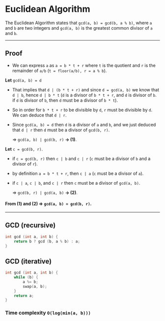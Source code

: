 # Euclidean Algorithm

The Euclidean Algorithm states that `gcd(a, b) = gcd(b, a % b)`, where `a` and `b` are two integers and `gcd(a, b)` is the greatest common divisor of `a` and `b`.

---

## Proof

- We can express `a` as `a = b * t + r` where `t` is the quotient and `r` is the remainder of `a/b` (`t = floor(a/b), r = a % b`).

**Let** `gcd(a, b) = d`

- That implies that `d | (b * t + r)` and since `d = gcd(a, b)` we know that `d | b`, hence `d | b * t` (`d` is a divisor of `b * t + r`, and `d` is divisor of `b`. if `d` is divisor of `b`, then `d` must be a divisor of `b * t`).

- So in order for `b * t + r` to be divisible by `d`, `r` must be divisible by `d`. We can deduce that `d | r`.

- Since `gcd(a, b) = d` then `d` is a divisor of `a` and `b`, and we just deduced that `d | r` then `d` must be a divisor of `gcd(b, r)`.

  ⇒ `gcd(a, b) | gcd(b, r)` **→ (1)**.

**Let** `c = gcd(b, r)`.

- if `c = gcd(b, r)` then `c | b` and `c | r` (`c` must be a divisor of `b` and a divisor of `r`).

- by definition `a = b * t + r`, then `c | a` (`c` must be a divisor of `a`).

- if `c | a`, `c | b`, and `c | r` then `c` must be a divisor of `gcd(a, b)`.

  ⇒ `gcd(b, r) | gcd(a, b)` **→ (2)**.


#### **From (1) and (2)** ⇒ `gcd(a, b) = gcd(b, r)`.

---

## GCD (recursive)
```CPP
int gcd (int a, int b) {
    return b ? gcd (b, a % b) : a;
}
```

## GCD (iterative)
```CPP
int gcd (int a, int b) {
    while (b) {
        a %= b;
        swap(a, b);
    }
    return a;
}
```

### Time complexity `O(log(min(a, b)))`
